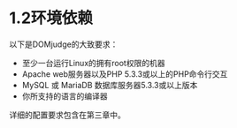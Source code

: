 # 1.2环境依赖
以下是DOMjudge的大致要求：

* 至少一台运行Linux的拥有root权限的机器
* Apache web服务器以及PHP 5.3.3或以上的PHP命令行交互
* MySQL 或 MariaDB 数据库服务器5.3.3或以上版本
* 你所支持的语言的编译器

详细的配置要求包含在第三章中。
